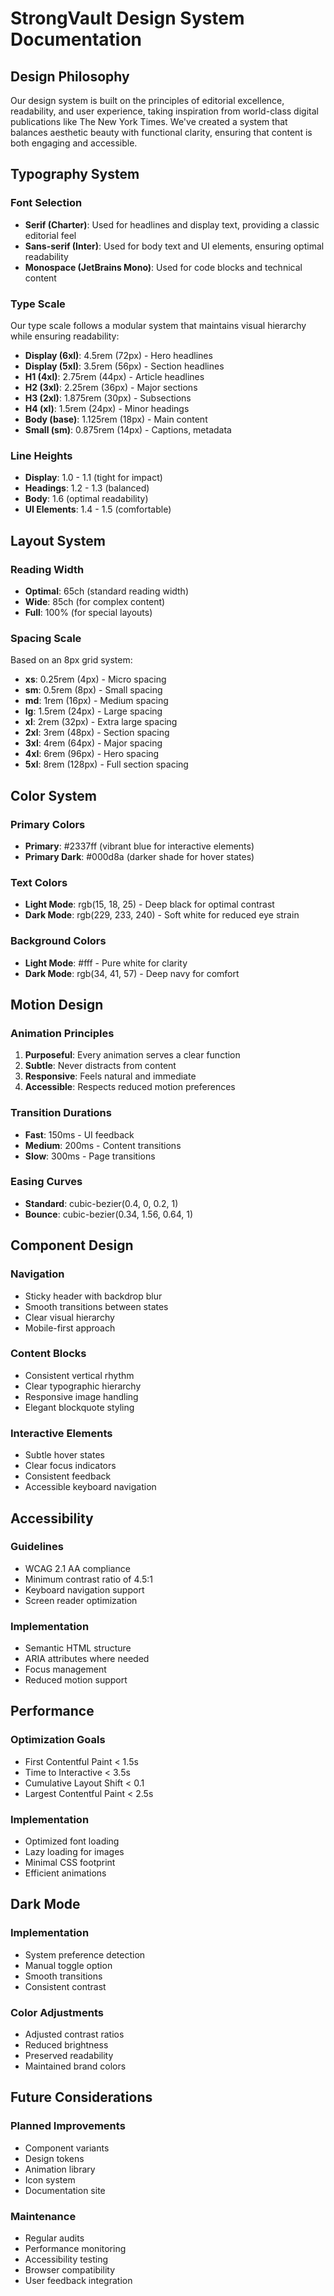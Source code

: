 # StrongVault Design System Documentation

## Design Philosophy

Our design system is built on the principles of editorial excellence, readability, and user experience, taking inspiration from world-class digital publications like The New York Times. We've created a system that balances aesthetic beauty with functional clarity, ensuring that content is both engaging and accessible.

## Typography System

### Font Selection

- **Serif (Charter)**: Used for headlines and display text, providing a classic editorial feel
- **Sans-serif (Inter)**: Used for body text and UI elements, ensuring optimal readability
- **Monospace (JetBrains Mono)**: Used for code blocks and technical content

### Type Scale

Our type scale follows a modular system that maintains visual hierarchy while ensuring readability:

- **Display (6xl)**: 4.5rem (72px) - Hero headlines
- **Display (5xl)**: 3.5rem (56px) - Section headlines
- **H1 (4xl)**: 2.75rem (44px) - Article headlines
- **H2 (3xl)**: 2.25rem (36px) - Major sections
- **H3 (2xl)**: 1.875rem (30px) - Subsections
- **H4 (xl)**: 1.5rem (24px) - Minor headings
- **Body (base)**: 1.125rem (18px) - Main content
- **Small (sm)**: 0.875rem (14px) - Captions, metadata

### Line Heights

- **Display**: 1.0 - 1.1 (tight for impact)
- **Headings**: 1.2 - 1.3 (balanced)
- **Body**: 1.6 (optimal readability)
- **UI Elements**: 1.4 - 1.5 (comfortable)

## Layout System

### Reading Width

- **Optimal**: 65ch (standard reading width)
- **Wide**: 85ch (for complex content)
- **Full**: 100% (for special layouts)

### Spacing Scale

Based on an 8px grid system:

- **xs**: 0.25rem (4px) - Micro spacing
- **sm**: 0.5rem (8px) - Small spacing
- **md**: 1rem (16px) - Medium spacing
- **lg**: 1.5rem (24px) - Large spacing
- **xl**: 2rem (32px) - Extra large spacing
- **2xl**: 3rem (48px) - Section spacing
- **3xl**: 4rem (64px) - Major spacing
- **4xl**: 6rem (96px) - Hero spacing
- **5xl**: 8rem (128px) - Full section spacing

## Color System

### Primary Colors

- **Primary**: #2337ff (vibrant blue for interactive elements)
- **Primary Dark**: #000d8a (darker shade for hover states)

### Text Colors

- **Light Mode**: rgb(15, 18, 25) - Deep black for optimal contrast
- **Dark Mode**: rgb(229, 233, 240) - Soft white for reduced eye strain

### Background Colors

- **Light Mode**: #fff - Pure white for clarity
- **Dark Mode**: rgb(34, 41, 57) - Deep navy for comfort

## Motion Design

### Animation Principles

1. **Purposeful**: Every animation serves a clear function
2. **Subtle**: Never distracts from content
3. **Responsive**: Feels natural and immediate
4. **Accessible**: Respects reduced motion preferences

### Transition Durations

- **Fast**: 150ms - UI feedback
- **Medium**: 200ms - Content transitions
- **Slow**: 300ms - Page transitions

### Easing Curves

- **Standard**: cubic-bezier(0.4, 0, 0.2, 1)
- **Bounce**: cubic-bezier(0.34, 1.56, 0.64, 1)

## Component Design

### Navigation

- Sticky header with backdrop blur
- Smooth transitions between states
- Clear visual hierarchy
- Mobile-first approach

### Content Blocks

- Consistent vertical rhythm
- Clear typographic hierarchy
- Responsive image handling
- Elegant blockquote styling

### Interactive Elements

- Subtle hover states
- Clear focus indicators
- Consistent feedback
- Accessible keyboard navigation

## Accessibility

### Guidelines

- WCAG 2.1 AA compliance
- Minimum contrast ratio of 4.5:1
- Keyboard navigation support
- Screen reader optimization

### Implementation

- Semantic HTML structure
- ARIA attributes where needed
- Focus management
- Reduced motion support

## Performance

### Optimization Goals

- First Contentful Paint < 1.5s
- Time to Interactive < 3.5s
- Cumulative Layout Shift < 0.1
- Largest Contentful Paint < 2.5s

### Implementation

- Optimized font loading
- Lazy loading for images
- Minimal CSS footprint
- Efficient animations

## Dark Mode

### Implementation

- System preference detection
- Manual toggle option
- Smooth transitions
- Consistent contrast

### Color Adjustments

- Adjusted contrast ratios
- Reduced brightness
- Preserved readability
- Maintained brand colors

## Future Considerations

### Planned Improvements

- Component variants
- Design tokens
- Animation library
- Icon system
- Documentation site

### Maintenance

- Regular audits
- Performance monitoring
- Accessibility testing
- Browser compatibility
- User feedback integration
